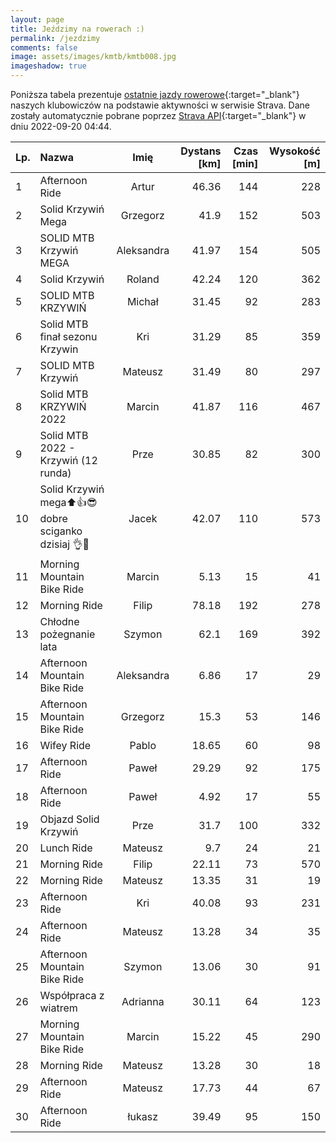 ```yaml
---
layout: page
title: Jeździmy na rowerach :)
permalink: /jezdzimy
comments: false
image: assets/images/kmtb/kmtb008.jpg
imageshadow: true
---
```


Poniższa tabela prezentuje [ostatnie jazdy rowerowe](https://www.strava.com/clubs/336381){:target="_blank"} naszych klubowiczów na podstawie aktywności w serwisie Strava. Dane zostały automatycznie pobrane poprzez [Strava API](https://developers.strava.com/docs/reference/#api-Clubs-getClubActivitiesById){:target="_blank"} w dniu 2022-09-20 04:44.

Lp. | Nazwa | Imię | Dystans [km] | Czas [min] | Wysokość [m]
:--- | :--- | :---: | ---: | ---: | ---:
1|Afternoon Ride|Artur|46.36|144|228
2|Solid Krzywiń Mega|Grzegorz|41.9|152|503
3|SOLID MTB Krzywiń MEGA|Aleksandra|41.97|154|505
4|Solid Krzywiń |Roland|42.24|120|362
5|SOLID MTB KRZYWIŃ |Michał|31.45|92|283
6|Solid MTB finał sezonu Krzywin |Kri|31.29|85|359
7|SOLID MTB Krzywiń|Mateusz|31.49|80|297
8|Solid MTB KRZYWIŃ 2022|Marcin|41.87|116|467
9|Solid MTB 2022 - Krzywiń (12 runda)|Prze|30.85|82|300
10|Solid Krzywiń mega⬆️👍😎dobre sciganko dzisiaj 👌🦘|Jacek|42.07|110|573
11|Morning Mountain Bike Ride|Marcin|5.13|15|41
12|Morning Ride|Filip|78.18|192|278
13|Chłodne pożegnanie lata|Szymon|62.1|169|392
14|Afternoon Mountain Bike Ride|Aleksandra|6.86|17|29
15|Afternoon Mountain Bike Ride|Grzegorz|15.3|53|146
16|Wifey Ride|Pablo|18.65|60|98
17|Afternoon Ride|Paweł|29.29|92|175
18|Afternoon Ride|Paweł|4.92|17|55
19|Objazd Solid Krzywiń |Prze|31.7|100|332
20|Lunch Ride|Mateusz|9.7|24|21
21|Morning Ride|Filip|22.11|73|570
22|Morning Ride|Mateusz|13.35|31|19
23|Afternoon Ride|Kri|40.08|93|231
24|Afternoon Ride|Mateusz|13.28|34|35
25|Afternoon Mountain Bike Ride|Szymon|13.06|30|91
26|Współpraca z wiatrem |Adrianna|30.11|64|123
27|Morning Mountain Bike Ride|Marcin|15.22|45|290
28|Morning Ride|Mateusz|13.28|30|18
29|Afternoon Ride|Mateusz|17.73|44|67
30|Afternoon Ride|łukasz|39.49|95|150

